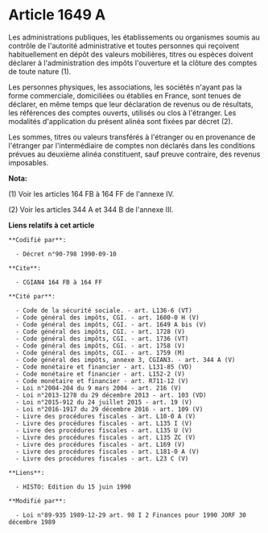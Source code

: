 # Article 1649 A

Les administrations publiques, les établissements ou organismes soumis au contrôle de l'autorité administrative et toutes
personnes qui reçoivent habituellement en dépôt des valeurs mobilières, titres ou espèces doivent déclarer à l'administration
des impôts l'ouverture et la clôture des comptes de toute nature (1).

Les personnes physiques, les associations, les sociétés n'ayant pas la forme commerciale, domiciliées ou établies en France,
sont tenues de déclarer, en même temps que leur déclaration de revenus ou de résultats, les références des comptes ouverts,
utilisés ou clos à l'étranger. Les modalités d'application du présent alinéa sont fixées par décret (2).

Les sommes, titres ou valeurs transférés à l'étranger ou en provenance de l'étranger par l'intermédiaire de comptes non
déclarés dans les conditions prévues au deuxième alinéa constituent, sauf preuve contraire, des revenus imposables.

**Nota:**

(1) Voir les articles 164 FB à 164 FF de l'annexe IV.

(2) Voir les articles 344 A et 344 B de l'annexe III.

**Liens relatifs à cet article**

	**Codifié par**:

	  - Décret n°90-798 1990-09-10

	**Cite**:

	  - CGIAN4 164 FB à 164 FF

	**Cité par**:

	  - Code de la sécurité sociale. - art. L136-6 (VT)
	  - Code général des impôts, CGI. - art. 1600-0 H (V)
	  - Code général des impôts, CGI. - art. 1649 A bis (V)
	  - Code général des impôts, CGI. - art. 1728 (V)
	  - Code général des impôts, CGI. - art. 1736 (VT)
	  - Code général des impôts, CGI. - art. 1758 (V)
	  - Code général des impôts, CGI. - art. 1759 (M)
	  - Code général des impôts, annexe 3, CGIAN3. - art. 344 A (V)
	  - Code monétaire et financier - art. L131-85 (VD)
	  - Code monétaire et financier - art. L152-2 (V)
	  - Code monétaire et financier - art. R711-12 (V)
	  - Loi n°2004-204 du 9 mars 2004 - art. 216 (V)
	  - Loi n°2013-1278 du 29 décembre 2013 - art. 103 (VD)
	  - Loi n°2015-912 du 24 juillet 2015 - art. 19 (V)
	  - Loi n°2016-1917 du 29 décembre 2016 - art. 109 (V)
	  - Livre des procédures fiscales - art. L10-0 A (V)
	  - Livre des procédures fiscales - art. L135 I (V)
	  - Livre des procédures fiscales - art. L135 U (V)
	  - Livre des procédures fiscales - art. L135 ZC (V)
	  - Livre des procédures fiscales - art. L169 (V)
	  - Livre des procédures fiscales - art. L181-0 A (V)
	  - Livre des procédures fiscales - art. L23 C (V)

	**Liens**:

	  - HISTO: Edition du 15 juin 1990

	**Modifié par**:

	  - Loi n°89-935 1989-12-29 art. 98 I 2 Finances pour 1990 JORF 30 décembre 1989

